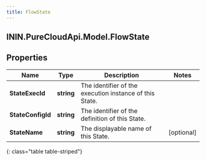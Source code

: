 ```yaml
---
title: FlowState
---
```

## ININ.PureCloudApi.Model.FlowState

## Properties

|Name | Type | Description | Notes|
|------------ | ------------- | ------------- | -------------|
| **StateExecId** | **string** | The identifier of the execution instance of this State. | |
| **StateConfigId** | **string** | The identifier of the definition of this State. | |
| **StateName** | **string** | The displayable name of this State. | [optional] |
{: class="table table-striped"}


